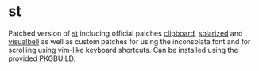 # st

Patched version of [st](http://st.suckless.org/) including official patches [clipboard](http://st.suckless.org/patches/clipboard), [solarized](http://st.suckless.org/patches/solarized) and [visualbell](http://st.suckless.org/patches/visualbell) as well as custom patches for using the inconsolata font and for scrolling using vim-like keyboard shortcuts.
Can be installed using the provided PKGBUILD.
